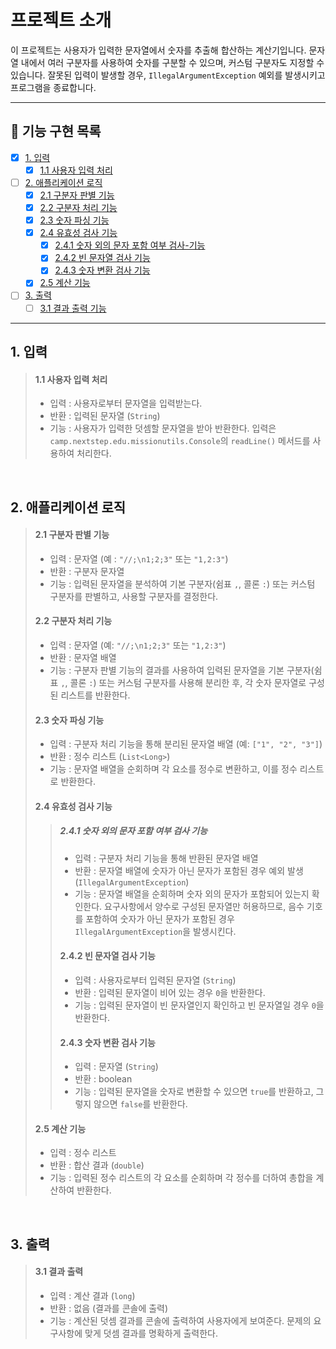# 프로젝트 소개

이 프로젝트는 사용자가 입력한 문자열에서 숫자를 추출해 합산하는 계산기입니다. 문자열 내에서 여러 구분자를 사용하여 숫자를 구분할 수 있으며, 커스텀 구분자도 지정할 수 있습니다. 잘못된 입력이 발생할 경우,
`IllegalArgumentException` 예외를 발생시키고 프로그램을 종료합니다.

---

## 📝 기능 구현 목록

- [x] [1. 입력](#1-입력)
    - [x] [1.1 사용자 입력 처리](#11-사용자-입력-처리)
- [ ] [2. 애플리케이션 로직](#2-애플리케이션-로직)
    - [x] [2.1 구분자 판별 기능](#21-구분자-판별-기능)
    - [x] [2.2 구분자 처리 기능](#22-구분자-처리-기능)
    - [x] [2.3 숫자 파싱 기능](#23-숫자-파싱-기능)
    - [x] [2.4 유효성 검사 기능](#24-유효성-검사-기능)
        - [x] [2.4.1 숫자 외의 문자 포함 여부 검사-기능](#241-숫자-외의-문자-포함-여부-검사-기능)
        - [x] [2.4.2 빈 문자열 검사 기능](#242-빈-문자열-검사-기능)
        - [x] [2.4.3 숫자 변환 검사 기능](#243-숫자-변환-검사-기능)
    - [x] [2.5 계산 기능](#25-계산-기능)
- [ ] [3. 출력](#3-출력)
    - [ ] [3.1 결과 출력 기능](#31-결과-출력)

---

## 1. 입력

> #### 1.1 사용자 입력 처리
> - 입력 : 사용자로부터 문자열을 입력받는다.
> - 반환 : 입력된 문자열 (`String`)
> - 기능 : 사용자가 입력한 덧셈할 문자열을 받아 반환한다. 입력은 `camp.nextstep.edu.missionutils.Console`의 `readLine()` 메서드를 사용하여 처리한다.


<br>

## 2. 애플리케이션 로직

> #### 2.1 구분자 판별 기능
> - 입력 : 문자열 (예 : `"//;\n1;2;3"` 또는 `"1,2:3"`)
> - 반환 : 구분자 문자열
> - 기능 : 입력된 문자열을 분석하여 기본 구분자(쉼표 `,`, 콜론 `:`) 또는 커스텀 구분자를 판별하고, 사용할 구분자를 결정한다.
>
> #### 2.2 구분자 처리 기능
> - 입력 : 문자열 (예: `"//;\n1;2;3"` 또는 `"1,2:3"`)
> - 반환 : 문자열 배열
> - 기능 : 구분자 판별 기능의 결과를 사용하여 입력된 문자열을 기본 구분자(쉼표 `,`, 콜론 `:`) 또는 커스텀 구분자를 사용해 분리한 후, 각 숫자 문자열로 구성된 리스트를 반환한다.
>
> #### 2.3 숫자 파싱 기능
> - 입력 : 구분자 처리 기능을 통해 분리된 문자열 배열 (예: `["1", "2", "3"]`)
> - 반환 : 정수 리스트 (`List<Long>`)
> - 기능 : 문자열 배열을 순회하며 각 요소를 정수로 변환하고, 이를 정수 리스트로 반환한다.
>
> #### 2.4 유효성 검사 기능
>
>> ##### 2.4.1 숫자 외의 문자 포함 여부 검사 기능
>> - 입력 : 구분자 처리 기능을 통해 반환된 문자열 배열
>> - 반환 : 문자열 배열에 숫자가 아닌 문자가 포함된 경우 예외 발생(`IllegalArgumentException`)
>> - 기능 : 문자열 배열을 순회하며 숫자 외의 문자가 포함되어 있는지 확인한다. 요구사항에서 양수로 구성된 문자열만 허용하므로, 음수 기호를 포함하여 숫자가 아닌 문자가 포함된 경우
     `IllegalArgumentException`을 발생시킨다.
>> #### 2.4.2 빈 문자열 검사 기능
>> - 입력 : 사용자로부터 입력된 문자열 (`String`)
>> - 반환 : 입력된 문자열이 비어 있는 경우 `0`을 반환한다.
>> - 기능 : 입력된 문자열이 빈 문자열인지 확인하고 빈 문자열일 경우 `0`을 반환한다.
>> #### 2.4.3 숫자 변환 검사 기능
>> - 입력 : 문자열 (`String`)
>> - 반환 : boolean
>> - 기능 : 입력된 문자열을 숫자로 변환할 수 있으면 `true`를 반환하고, 그렇지 않으면 `false`를 반환한다.
> #### 2.5 계산 기능
> - 입력 : 정수 리스트
> - 반환 : 합산 결과 (`double`)
> - 기능 : 입력된 정수 리스트의 각 요소를 순회하며 각 정수를 더하여 총합을 계산하여 반환한다.

<br>

## 3. 출력

> #### 3.1 결과 출력
> - 입력 : 계산 결과 (`long`)
> - 반환 : 없음 (결과를 콘솔에 출력)
> - 기능 : 계산된 덧셈 결과를 콘솔에 출력하여 사용자에게 보여준다. 문제의 요구사항에 맞게 덧셈 결과를 명확하게 출력한다.
